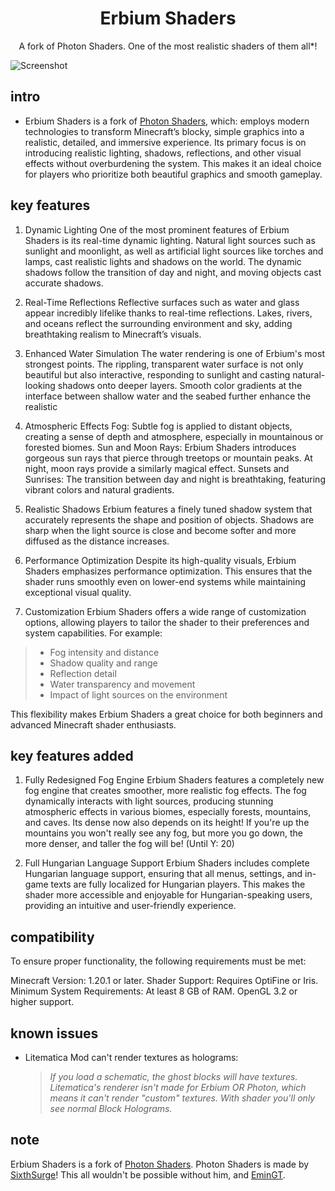 <br><br>

<h1 align = "center">Erbium Shaders</h1>

<p align = "center">A fork of Photon Shaders. One of the most realistic shaders of them all*!</p>

![Screenshot](docs/images/a.png)

## intro

* Erbium Shaders is a fork of [Photon Shaders](https://modrinth.com/shader/photon-shader), which: employs modern technologies to transform Minecraft’s blocky, 
simple graphics into a realistic, detailed, and immersive experience. Its primary focus is on introducing realistic lighting, shadows, reflections, and other visual 
effects without overburdening the system. This makes it an ideal choice for players who prioritize both beautiful graphics and smooth gameplay.

## key features

1. Dynamic Lighting
One of the most prominent features of Erbium Shaders is its real-time dynamic lighting. Natural light sources such as sunlight and moonlight, as well as artificial light sources like torches and lamps, cast realistic lights and shadows on the world. The dynamic shadows follow the transition of day and night, and moving objects cast accurate shadows.

2. Real-Time Reflections
Reflective surfaces such as water and glass appear incredibly lifelike thanks to real-time reflections. Lakes, rivers, and oceans reflect the surrounding environment and sky, adding breathtaking realism to Minecraft’s visuals.

3. Enhanced Water Simulation
The water rendering is one of Erbium's most strongest points. The rippling, transparent water surface is not only beautiful but also interactive, responding to sunlight and casting natural-looking shadows onto deeper layers. Smooth color gradients at the interface between shallow water and the seabed further enhance the realistic 

6. Atmospheric Effects
Fog: Subtle fog is applied to distant objects, creating a sense of depth and atmosphere, especially in mountainous or forested biomes.
Sun and Moon Rays: Erbium Shaders introduces gorgeous sun rays that pierce through treetops or mountain peaks. At night, moon rays provide a similarly magical effect.
Sunsets and Sunrises: The transition between day and night is breathtaking, featuring vibrant colors and natural gradients.
7. Realistic Shadows
Erbium features a finely tuned shadow system that accurately represents the shape and position of objects. Shadows are sharp when the light source is close and become softer and more diffused as the distance increases.

8. Performance Optimization
Despite its high-quality visuals, Erbium Shaders emphasizes performance optimization. This ensures that the shader runs smoothly even on lower-end systems while maintaining exceptional visual quality.
   
9. Customization
Erbium Shaders offers a wide range of customization options, allowing players to tailor the shader to their preferences and system capabilities. For example:
> - Fog intensity and distance
> - Shadow quality and range
> - Reflection detail
> - Water transparency and movement
> - Impact of light sources on the environment
  
This flexibility makes Erbium Shaders a great choice for both beginners and advanced Minecraft shader enthusiasts.

## key features added

1. Fully Redesigned Fog Engine
Erbium Shaders features a completely new fog engine that creates smoother, more realistic fog effects. The fog dynamically interacts with light sources, producing stunning atmospheric effects in 
various biomes, especially forests, mountains, and caves. Its dense now also depends on its height! If you're up the mountains you won't really see any fog, but more you go down, the more denser, 
and taller the fog will be! (Until Y: 20)

3. Full Hungarian Language Support
Erbium Shaders includes complete Hungarian language support, ensuring that all menus, settings, and in-game texts are fully localized for Hungarian players. This makes the shader more 
accessible and enjoyable for Hungarian-speaking users, providing an intuitive and user-friendly experience.

## compatibility

To ensure proper functionality, the following requirements must be met:

Minecraft Version: 1.20.1 or later.
Shader Support: Requires OptiFine or Iris.
Minimum System Requirements:
At least 8 GB of RAM.
OpenGL 3.2 or higher support.

## known issues
- Litematica Mod can't render textures as holograms:
    > _If you load a schematic, the ghost blocks will have textures. Litematica's renderer isn't made for Erbium OR Photon, which means it can't render "custom" textures. With shader you'll only 
	see normal Block Holograms._

## note

Erbium Shaders is a fork of [Photon Shaders](https://modrinth.com/shader/photon-shader). Photon Shaders is made by [SixthSurge](https://modrinth.com/user/sixthsurge)! This all wouldn't be possible without him, 
and [EminGT](https://modrinth.com/user/EminGT).